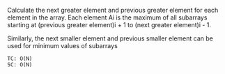Calculate the next greater element and previous greater element for each element in the array. Each element Ai is the maximum of all subarrays starting at (previous greater element)i + 1 to (next greater element)i - 1.

Similarly, the next smaller element and previous smaller element can be used for minimum values of subarrays

    TC: O(N)
    SC: O(N)
